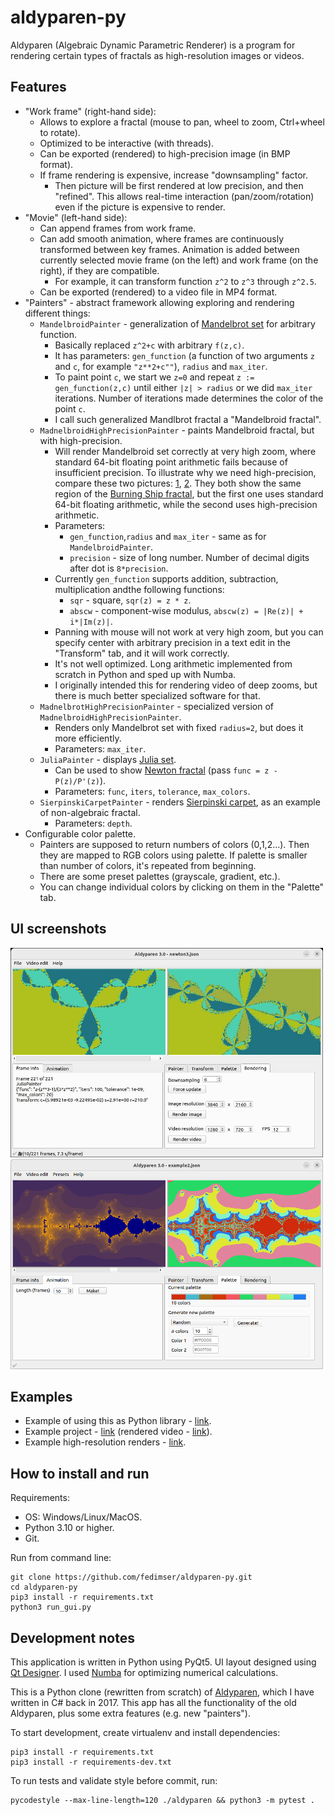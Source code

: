 # aldyparen-py

Aldyparen (Algebraic Dynamic Parametric Renderer) is a program for rendering certain types of fractals
as high-resolution images or videos.

## Features

* "Work frame" (right-hand side):
    * Allows to explore a fractal (mouse to pan, wheel to zoom, Ctrl+wheel to rotate).
    * Optimized to be interactive (with threads).
    * Can be exported (rendered) to high-precision image (in BMP format).
    * If frame rendering is expensive, increase "downsampling" factor.
        * Then picture will be first
          rendered at low precision, and then "refined". This allows real-time interaction
          (pan/zoom/rotation) even if the picture is expensive to render.
* "Movie" (left-hand side):
    * Can append frames from work frame.
    * Can add smooth animation, where frames are continuously transformed
      between key frames.
      Animation is added between currently selected movie frame (on the left)
      and work frame (on the right), if they are compatible.
        * For example, it can transform function `z^2` to `z^3` through `z^2.5`.
    * Can be exported (rendered) to a video file in MP4 format.
* "Painters" - abstract framework allowing exploring and rendering different things:
    * `MandelbroidPainter` - generalization of [Mandelbrot set](https://en.wikipedia.org/wiki/Mandelbrot_set) for
      arbitrary function.
        * Basically replaced `z^2+c` with arbitrary `f(z,c)`.
        * It has parameters: `gen_function` (a function of two arguments `z` and `c`, for example `"z**2+c""`),
            `radius` and `max_iter`.
        * To paint point `c`, we start we `z=0` and repeat `z := gen_function(z,c)` until either `|z| > radius` or
            we did `max_iter` iterations. Number of iterations made determines the color of the point `c`.
         * I call such generalized Mandlbrot fractal a "Mandelbroid fractal".
    * `MadnelbroidHighPrecisionPainter` - paints Mandelbroid fractal, but with high-precision.
        * Will render Mandelbroid set correctly at very high zoom, where standard 64-bit floating point arithmetic
          fails because of insufficient precision. To illustrate why we need high-precision, compare these two pictures: 
          [1](https://photos.app.goo.gl/T1M72irowzJn4Nqd6), [2](https://photos.app.goo.gl/ZtiAdVYQJ4W1MfzU7).
          They both show the same region of the [Burning Ship fractal](https://en.wikipedia.org/wiki/Burning_Ship_fractal),
          but the first one uses standard 64-bit floating arithmetic, while the second uses high-precision arithmetic.
        * Parameters:
            * `gen_function`,`radius` and `max_iter` - same as for `MandelbroidPainter`.
            * `precision` - size of long number. Number of decimal digits after dot is `8*precision`.
        * Currently `gen_function` supports addition, subtraction, multiplication andthe following functions:
            * `sqr` - square, `sqr(z) = z * z`.
            * `abscw` - component-wise modulus, `abscw(z) = |Re(z)| + i*|Im(z)|`.
        * Panning with mouse will not work at very high zoom, but you can specify center with arbitrary precision in a
          text edit in the "Transform" tab, and it will work correctly.
        * It's not well optimized. Long arithmetic implemented from scratch in Python and
          sped up with Numba.
        * I originally intended this for rendering video of deep zooms,
          but there is much better specialized software for that. 
    * `MadnelbrotHighPrecisionPainter` - specialized version of `MadnelbroidHighPrecisionPainter`.
        * Renders only Mandelbrot set with fixed `radius=2`, but does it more efficiently.
        * Parameters: `max_iter`.
    * `JuliaPainter` - displays [Julia set](https://en.wikipedia.org/wiki/Julia_set).
        * Can be used to show [Newton fractal](https://en.wikipedia.org/wiki/Newton_fractal)
          (pass `func = z - P(z)/P'(z)`).
        * Parameters: `func`, `iters`, `tolerance`, `max_colors`.
    * `SierpinskiCarpetPainter` - renders [Sierpinski carpet](https://en.wikipedia.org/wiki/Sierpi%C5%84ski_carpet),
      as an example of non-algebraic fractal.
        * Parameters: `depth`.
* Configurable color palette.
    * Painters are supposed to return numbers of colors (0,1,2...). Then they are mapped
      to RGB colors using palette. If palette is smaller than number of colors, it's
      repeated from beginning.
    * There are some preset palettes (grayscale, gradient, etc.).
    * You can change individual colors by clicking on them in the "Palette" tab.

## UI screenshots

<img src="examples/screenshot1.jpg" width="500"/>
<img src="examples/screenshot2.png" width="500"/>

## Examples

* Example of using this as Python library - [link](examples/example.ipynb).
* Example project - [link](examples/example_project_1.json) (rendered video - [link](https://www.youtube.com/watch?v=fsI0lQ-PMnI)).
* Example high-resolution renders - [link](https://photos.app.goo.gl/TRyUn9QRy7kJ1sYP8).

## How to install and run

Requirements:
* OS: Windows/Linux/MacOS.
* Python 3.10 or higher.
* Git.

Run from command line:
```
git clone https://github.com/fedimser/aldyparen-py.git
cd aldyparen-py
pip3 install -r requirements.txt
python3 run_gui.py
```

## Development notes

This application is written in Python using PyQt5.
UI layout designed using [Qt Designer](https://doc.qt.io/qt-6/qtdesigner-manual.html).
I used [Numba](https://numba.pydata.org/) for optimizing numerical calculations.

This is a Python clone (rewritten from scratch) of [Aldyparen](https://github.com/fedimser/Aldyparen),
which I have written in C# back in 2017.
This app has all the functionality of the old Aldyparen, plus some extra features (e.g. new "painters").

To start development, create virtualenv and install dependencies:
```
pip3 install -r requirements.txt
pip3 install -r requirements-dev.txt
```

To run tests and validate style before commit, run:
```
pycodestyle --max-line-length=120 ./aldyparen && python3 -m pytest .
```

